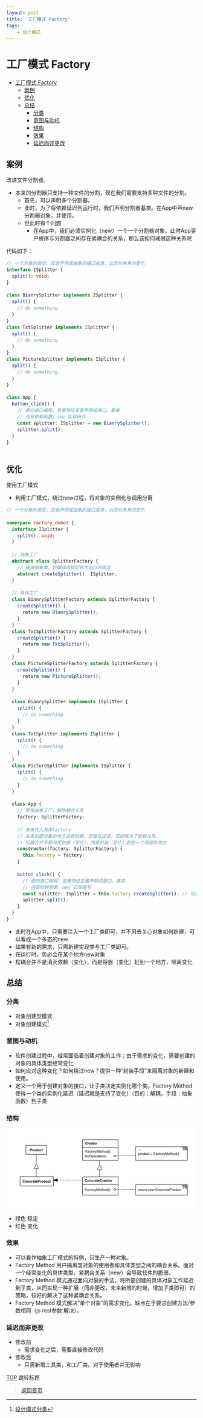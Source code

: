 ```yaml
---
layout: post
title: '工厂模式 Factory'
tags:
    - 设计模式
---  
```

  
  
# 工厂模式 Factory
  

<!-- @import "[TOC]" {cmd="toc" depthFrom=1 depthTo=6 orderedList=false} -->

<!-- code_chunk_output -->

- [工厂模式 Factory](#工厂模式-factory)
  - [案例](#案例)
  - [优化](#优化)
  - [总结](#总结)
    - [分类](#分类)
    - [意图与动机](#意图与动机)
    - [结构](#结构)
    - [效果](#效果)
    - [延迟而非更改](#延迟而非更改)

<!-- /code_chunk_output -->

## 案例
  
改进文件分割器。

- 本来的分割器只支持一种文件的分割，现在我们需要支持多种文件的分割。
  - 首先，可以声明多个分割器。
  - 此时，为了将依赖延迟到运行时，我们声明分割器基类。在App中声new分割器对象，并使用。
  - 但此时有个问题
    - 在App中，我们必须实例化（new）一个一个分割器对象，此时App客户程序与分割器之间存在紧耦合的关系，那么该如何减弱这种关系呢
  
代码如下：
  
```ts
// 一个对象的类型，应该声明成抽象的接口或类，以应对未来的变化
interface ISplitter {
  split(): void;
}

class BianrySplitter implements ISplitter {
  split() {
    // do something
  }
}
class TxtSplitter implements ISplitter {
  split() {
    // do something
  }
}
class PictureSplitter implements ISplitter {
  split() {
    // do something
  }
}

class App {
  button_click() {
    // 面向接口编程，显著特征变量声明成接口、基类
    // 违背依赖倒置，new 实现细节
    const splitter: ISplitter = new BianrySplitter();
    splitter.split();
  }
}
  
```  
  
## 优化
  
使用工厂模式

- 利用工厂模式，绕过new过程，将对象的实例化与调用分离
  
```ts
// 一个对象的类型，应该声明成抽象的接口或类，以应对未来的变化

namespace Factory_demo2 {
  interface ISplitter {
    split(): void;
  }

  // 抽象工厂
  abstract class SplitterFactory {
    // 使用抽象类，将编译时绑定转为运行时绑定
    abstract createSplitter(): ISplitter;
  }

  // 具体工厂
  class BianrySplitterFactory extends SplitterFactory {
    createSplitter() {
      return new BianrySplitter();
    }
  }
  class TxtSplitterFactory extends SplitterFactory {
    createSplitter() {
      return new TxtSplitter();
    }
  }
  class PictureSplitterFactory extends SplitterFactory {
    createSplitter() {
      return new PictureSplitter();
    }
  }

  class BianrySplitter implements ISplitter {
    split() {
      // do something
    }
  }
  class TxtSplitter implements ISplitter {
    split() {
      // do something
    }
  }
  class PictureSplitter implements ISplitter {
    split() {
      // do something
    }
  }

  class App {
    // 使用抽象工厂，解除耦合关系
    factory: SplitterFactory;

    // 未来传入具体factory
    // 未来创建对象的地方会有依赖，但是在这里，已经解决了依赖关系。
    // 松耦合并不是消灭依赖（变化），而是将其（变化）赶到一个局部的地方
    constructor(factory: SplitterFactory) {
      this.factory = factory;
    }

    button_click() {
      // 面向接口编程，显著特征变量声明成接口、基类
      // 违背依赖倒置，new 实现细节
      const splitter: ISplitter = this.factory.createSplitter(); // 可以看成一个多态的new
      splitter.split();
    }
  }
}  
```  

- 此时在App中，只需要注入一个工厂类即可，并不用去关心对象如何新建，可以看成一个多态的new
- 如果有新的需求，只需新建实现类与工厂类即可。
- 在运行时，势必会在某个地方new对象
- 松耦合并不是消灭依赖（变化），而是将器（变化）赶到一个地方，隔离变化
  
## 总结
  
### 分类
  
- 对象创建型模式
- 对象创建模式[^type]
  
### 意图与动机
  
- 软件创建过程中，经常面临着创建对象的工作；由于需求的变化，需要创建的对象的具体类型经常变化
- 如何应对这种变化？如何绕过new？提供一种“封装手段”来隔离对象的新建和使用。
- 定义一个用于创建对象的接口，让子类决定实例化哪个类。Factory Method使得一个类的实例化延迟（延迟就是支持了变化）（目的：解耦，手段：抽象函数）到子类
  
### 结构
  
![结构](../assets/image/design-pattern/8-1.png )
  
- 绿色 稳定
- 红色 变化
  
### 效果
  
- 可以看作抽象工厂模式的特例，只生产一种对象。
- Factory Method 用户隔离类对象的使用者和具体类型之间的耦合关系。面对一个经常变化的具体类型，紧耦合关系（new）会导致软件的脆弱。
- Factory Method 模式通过面向对象的手法，将所要创建的具体对象工作延迟到子类，从而实现一种扩展（而非更改，未来新增的时候，增加子类即可）的策略，较好的解决了这种紧耦合关系。
- Factory Method 模式解决“单个对象”的需求变化。缺点在于要求创建方法/参数相同（js rest参数 解决）。

### 延迟而非更改

- 修改前
  - 需求变化之后，需要直接修改代码
- 修改后
  - 只需新增工具类，和工厂类。对于使用者并无影响
  
[TOP](#title-home ) 跳转标题
  
> [返回首页](../index.html )
  
[^type]: [设计模式分类](./page/degisn_patterns-2.5.html )
[^principle]: [设计模式原则](./page/degisn_patterns-2.html )
  